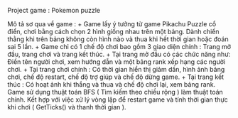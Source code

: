 Project game : Pokemon puzzle

Mô tả sơ qua về game : + Game lấy ý tưởng từ game Pikachu Puzzle cổ điển, chơi bằng cách chọn 2 hình giống nhau trên một bảng. Dành chiến thằng khi trên bảng không còn hình nào và thua khi hết thời gian hoặc đoán sai 5 lần.
                       + Game chỉ có 1 chế độ chơi bao gồm 3 giao diện chính : Trang mở đầu, trang chơi và trang kết thúc.
                       + Tại trang mở đầu có các chức năng như: Điền tên người chơi, xem hướng dẫn và một bảng rank xếp hạng các người chơi.
                       + Tại trang chơi chính : Có thời gian hiển thị giảm dần, hình ảnh bảng chơi, chế độ restart, chế độ trợ giúp và chế độ dừng game.
                       + Tại trang kết thúc : Có hoạt ảnh khi thắng và thua và chế độ chơi lại, xem bảng rank.
Game sử dụng thuật toán BFS ( Tìm kiếm theo chiều rộng ) làm thuật toán chính.
Kết hợp với việc xử lý vòng lặp để restart game và tính thời gian thực khi chơi ( GetTicks() và thanh thời gian ).
